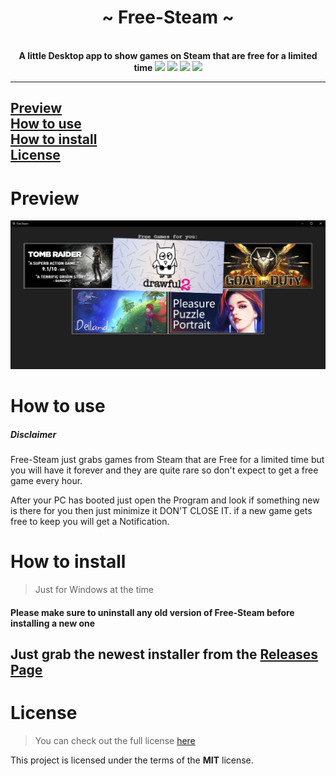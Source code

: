 <div align="center">
    <!-- # TODO: add Image -->
    <h1>~ Free-Steam ~</h1><br>
    <strong> A little Desktop app to show games on Steam that are free for a limited time </strong>
    <img height="28" src="https://img.shields.io/github/license/7h3730B/Free-Steam?style=for-the-badge">
    <img height="28" src="https://img.shields.io/github/repo-size/7h3730B/Free-Steam?style=for-the-badge">
    <img height="28" src="https://img.shields.io/github/stars/7h3730B/Free-Steam?style=for-the-badge">
    <img height="28" src="https://forthebadge.com/images/badges/built-with-love.svg">
</div>

---

[Preview](#Preview)   
[How to use](#how-to-use)  
[How to install](#how-to-install)  
[License](#license)
---

# Preview

![alt text](./img/Showcase.png "Showcase")

# How to use

##### Disclaimer
Free-Steam just grabs games from Steam that are Free for a limited time but you will have it forever and they are quite rare so don't expect to get a free game every hour.

After your PC has booted just open the Program and look if something new is there for you then just minimize it DON'T CLOSE IT. if a new game gets free to keep you will get a Notification.

# How to install

> Just for Windows at the time
#### Please make sure to uninstall any old version of Free-Steam before installing a new one
Just grab the newest installer from the [Releases Page](https://github.com/7h3730B/Free-Steam/releases)
---
# License
> You can check out the full license [here](https://github.com/7h3730B/Free-Steam/blob/master/LICENSE)  
 
This project is licensed under the terms of the **MIT** license.
